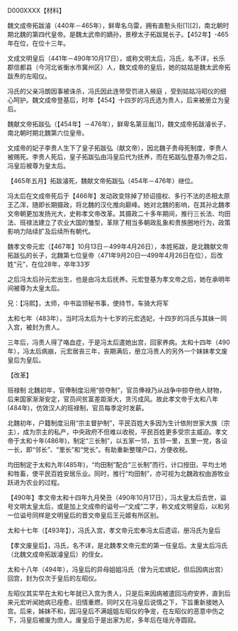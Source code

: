 D000XXXX【材料】

魏文成帝拓跋濬（440年－465年），鲜卑名乌雷，拥有直懃头衔[1][2]，南北朝时期北魏的第四代皇帝。是魏太武帝的嫡孙，景穆太子拓跋晃长子。【452年】-465年在位，在位十三年。

文成文明皇后（441年－490年10月17日），或称文明太后，冯氏，名不详，长乐郡信都县（今河北省衡水市冀州区）人，魏文成帝的皇后，她的姑姑是魏太武帝拓跋焘的左昭仪。

冯氏的父亲冯朗因事被诛杀，冯氏因此连带受罚进入掖庭 ，受到姑姑冯昭仪的细心呵护。魏文成帝登基后，时年【454】十四岁的冯氏选为贵人，后来被册立为皇后。

魏献文帝拓跋弘（【454年】－476年），鲜卑名第豆胤[1]，魏文成帝拓跋濬长子，南北朝时期北魏第六位皇帝。

文成帝的妃子李贵人生下了皇子拓跋弘（献文帝），因北魏子贵母死制度，李贵人被赐死。李贵人死后，皇子拓跋弘由冯皇后代为抚养，而在拓跋弘登基为帝之后，冯皇后被尊为皇太后。

【465年五月】拓跋濬死，魏献文帝拓跋弘（454年－476年）继位。

冯太后在文成帝死后于【466年】发动政变除掉了矫诏擅权、多行不法的丞相太原王乙浑，随即长期摄政，将北魏的汉化推向巅峰。她对北魏的影响，在其孙北魏孝文帝朝更加发扬光大，史称孝文帝改革。其摄政二十多年期间，推行三长法、均田法、班禄法建立了农业大国的雏型，革除了相当多朝政乱象和贵族圈地行为，政策影响力陆续扩及后续所有朝代。

魏孝文帝元宏（【467年】10月13日－499年4月26日），本姓拓跋，是北魏献文帝拓跋弘的长子，北魏第七位皇帝（471年9月20日—499年4月26日在位），后改姓“元”，在位28年，卒年33岁

之后冯太后孙元宏出生，也是由冯太后抚养。元宏登基为孝文帝之后，她在承明年间被尊为太皇太后。

兄：【冯熙】，太师，中书监领秘书事，使持节，车骑大将军



太和七年（483年），当时冯太后为十七岁的元宏选妃，十四岁的冯氏与其妹一同入宫，被封为贵人。

三年后，冯贵人得了咯血症，于是冯太后遣她出宫，回家养病。太和十四年（490年），冯太后病崩，元宏居丧三年，丧期满后，册立冯贵人的另外一个妹妹孝文废皇后为皇后。



【改革】

班禄制
北魏初年，官俸制度沿用“掠夺制”，官员俸禄乃从战争中掠夺他人财物，后来国家渐渐安定，官员间贫富差距渐大，贪污成风。故此孝文帝于太和八年(484年)，仿效汉人的班禄制，官员每季定时发薪。



北魏初年，户籍制度沿用“宗主督护制”，平民百姓大多因为生计依附世家大族（宗主），成为宗主的私产，中央政府不但难以收税，平民百姓更多受宗主威迫。孝文帝于太和十年(486年)，制定“三长制”，以五家一邻，五邻一里，五里一党，各设一长，即“邻长”、“里长”和“党长”。有助重新整理户口，方便收税。



均田制定于太和九年(485年)，“均田制”配合“三长制”而行，计口授田，平均土地和牲畜，使平民百姓安居乐业。同时，推行“均田制”，亦可视为北魏政权由游牧业跃进为农业的过程。





【490年】孝文帝太和十四年九月癸丑（490年10月17日），冯太皇太后去世，谥号文明太皇太后，或是加上文成帝的谥号—“文成”二字，称文成文明皇后，以和另一位谥号同样是文明皇后的晋文帝皇后王元姬有所区别。

太和十七年（【493年】），冯氏入宫，孝文帝元宏奉冯太后遗诏，册冯氏为皇后

【孝文废皇后】，冯氏，名不详，是北魏孝文帝元宏的第一任皇后。太皇太后冯氏（北魏文成帝拓跋濬皇后）的侄女。

太和十八年（494年），冯皇后的异母姐姐冯氏（曾为元宏嫔妃，但后因病出宫）回宫，封为仅次于皇后的左昭仪。

左昭仪其实早在太和七年就已入宫为贵人，只是后来因病被遣回冯府安养，直到后来元宏听闻她病已痊愈，旧情重燃，同时又在冯皇后说情之下，下旨重新接她入宫。后来，姊妹不和，因冯皇后不满姐姐左昭仪的争宠，在左昭仪的恶意中伤之下，冯皇后被废为庶人。废皇后于是出家为尼，多年后在瑶光寺圆寂。

